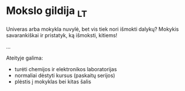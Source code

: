 # Mokslo gildija <sub>LT</sub>

Univeras arba mokykla nuvylė, bet vis tiek nori išmokti dalykų? Mokykis savarankiškai ir pristatyk, ką išmoksti, kitiems!

...

Ateityje galima:

- turėti chemijos ir elektronikos laboratorijas
- normaliai dėstyti kursus (paskaitų serijos)
- plėstis į mokyklas bei kitas šalis

